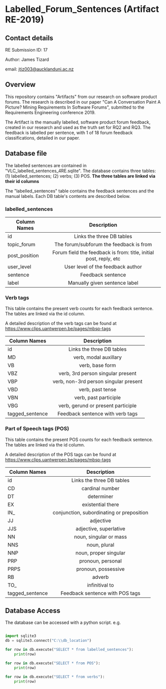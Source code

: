 # Labelled_Forum_Sentences (Artifact RE-2019)
## Contact details

RE Submission ID: 17

Author: James Tizard

email: jtiz003@aucklanduni.ac.nz

## Overview
This repository contains "Artifacts" from our research on software product forums. The research is described in our paper "Can A Conversation Paint A Picture? Mining Requirements In Software Forums", submitted to the Requirements Engineering conference 2019.

The Artifact is the manually labelled, software product forum feedback, created in our research and used as the truth set for RQ2 and RQ3. The feedback is labelled per sentence, with 1 of 18 forum feedback classifications, detailed in our paper. 

## Database file

The labelled sentences are contained in "VLC_labelled_sentences_4RE.sqlite". The database contains three tables: (1) labelled_sentences; (2) verbs; (3) POS. **The three tables are linked via their id columns**

The "labelled_sentences" table contains the feedback sentences and the manual labels.
Each DB table's contents are described below.

### labelled_sentences

| Column Names  | Description           | 
| ------------- |:-------------:| 
| id     | Links the three DB tables | 
| topic_forum   | The forum/subforum the feedback is from     | 
| post_position | Forum field the feedback is from: title, initial post, reply, etc      | 
| user_level     | User level of the feedback author | 
| sentence   | Feedback sentence      | 
|label | Manually given sentence label      | 

### Verb tags

This table contains the present verb counts for each feedback sentence. The tables are linked via the id column.

A detailed description of the verb tags can be found at https://www.clips.uantwerpen.be/pages/mbsp-tags

| Column Names  | Description           |
| ------------- |:-------------:| 
| id     | Links the three DB tables | 
| MD |  verb, modal auxillary  | 
| VB |  verb, base form   | 
| VBZ |  verb, 3rd person singular present   | 
| VBP |  verb, non-3rd person singular present  | 
| VBD |  verb, past tense   | 
| VBN |  verb, past participle  | 
| VBG |  verb, gerund or present participle  | 
| tagged_sentence |  Feedback sentence with verb tags   | 


### Part of Speech tags (POS)

This table contains the present POS counts for each feedback sentence. The tables are linked via the id column.

A detailed description of the POS tags can be found at https://www.clips.uantwerpen.be/pages/mbsp-tags

| Column Names  | Description           | 
| ------------- |:-------------:| 
| id     | Links the three DB tables | 
| CD | cardinal number  | 
| DT | determiner   | 
| EX | existential there | 
| IN_ | conjunction, subordinating or preposition | 
| JJ | adjective | 
| JJS | adjective, superlative | 
| NN | noun, singular or mass    | 
| NNS | noun, plural | 
| NNP | noun, proper singular    | 
| PRP | pronoun, personal   | 
| PRPS | pronoun, possessive   | 
| RB | adverb   | 
| TO_ | infinitival to   | 
| tagged_sentence |  Feedback sentence with POS tags   | 

## Database Access
The database can be accessed with a python script. e.g.

```python

import sqlite3
db = sqlite3.connect("C:\\db_location")

for row in db.execute("SELECT * from labelled_sentences"):
    print(row)

for row in db.execute("SELECT * from POS"):
    print(row)
    
for row in db.execute("SELECT * from verbs"):
    print(row)


```
